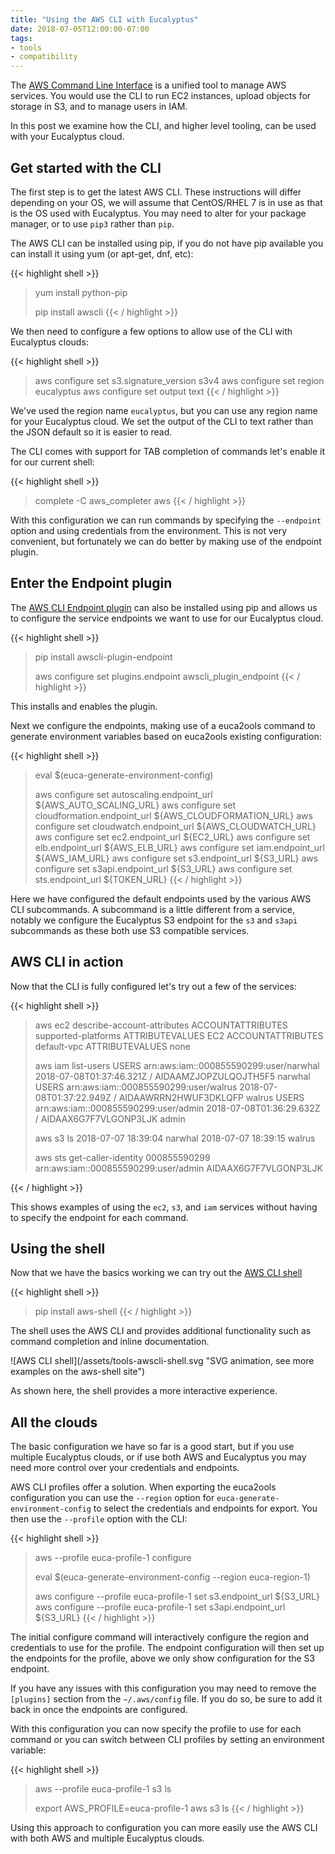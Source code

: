```yaml
---
title: "Using the AWS CLI with Eucalyptus"
date: 2018-07-05T12:00:00-07:00
tags:
- tools
- compatibility
---
```


The [AWS Command Line Interface](https://aws.amazon.com/cli/) is a unified tool to manage AWS
services. You would use the CLI to run EC2 instances, upload objects for storage in S3, and to
manage users in IAM.

In this post we examine how the CLI, and higher level tooling, can be used with your
Eucalyptus cloud.

<!--more-->


## Get started with the CLI
The first step is to get the latest AWS CLI. These instructions will differ depending on your OS,
we will assume that CentOS/RHEL 7 is in use as that is the OS used with Eucalyptus. You may need
to alter for your package manager, or to use `pip3` rather than `pip`.

The AWS CLI can be installed using pip, if you do not have pip available you can install it using 
yum (or apt-get, dnf, etc):

{{< highlight shell >}}
> yum install python-pip
>
> pip install awscli
{{< / highlight >}}

We then need to configure a few options to allow use of the CLI with Eucalyptus clouds:

{{< highlight shell >}}
> aws configure set s3.signature_version s3v4
> aws configure set region eucalyptus
> aws configure set output text
{{< / highlight >}}

We've used the region name `eucalyptus`, but you can use any region name for your Eucalyptus cloud.
We set the output of the CLI to text rather than the JSON default so it is easier to read.

The CLI comes with support for TAB completion of commands let's enable it for our current shell:

{{< highlight shell >}}
> complete -C aws_completer aws
{{< / highlight >}}

With this configuration we can run commands by specifying the `--endpoint` option and using
credentials from the environment. This is not very convenient, but fortunately we can do better by
making use of the endpoint plugin.


## Enter the Endpoint plugin
The [AWS CLI Endpoint plugin](https://github.com/wbingli/awscli-plugin-endpoint) can also be
installed using pip and allows us to configure the service endpoints we want to use for our
Eucalyptus cloud.

{{< highlight shell >}}
> pip install awscli-plugin-endpoint
>
> aws configure set plugins.endpoint awscli_plugin_endpoint
{{< / highlight >}}

This installs and enables the plugin.

Next we configure the endpoints, making use of a euca2ools command to generate environment
variables based on euca2ools existing configuration:

{{< highlight shell >}}
> eval $(euca-generate-environment-config)
>
> aws configure set autoscaling.endpoint_url ${AWS_AUTO_SCALING_URL}
> aws configure set cloudformation.endpoint_url ${AWS_CLOUDFORMATION_URL}
> aws configure set cloudwatch.endpoint_url ${AWS_CLOUDWATCH_URL}
> aws configure set ec2.endpoint_url ${EC2_URL}
> aws configure set elb.endpoint_url ${AWS_ELB_URL}
> aws configure set iam.endpoint_url ${AWS_IAM_URL}
> aws configure set s3.endpoint_url ${S3_URL}
> aws configure set s3api.endpoint_url ${S3_URL}
> aws configure set sts.endpoint_url ${TOKEN_URL}
{{< / highlight >}}

Here we have configured the default endpoints used by the various AWS CLI subcommands. A subcommand
is a little different from a service, notably we configure the Eucalyptus S3 endpoint for the `s3`
and `s3api` subcommands as these both use S3 compatible services.


## AWS CLI in action
Now that the CLI is fully configured let's try out a few of the services:

{{< highlight shell >}}
> aws ec2 describe-account-attributes
ACCOUNTATTRIBUTES	supported-platforms
ATTRIBUTEVALUES	EC2
ACCOUNTATTRIBUTES	default-vpc
ATTRIBUTEVALUES	none
>
> aws iam list-users
USERS	arn:aws:iam::000855590299:user/narwhal	2018-07-08T01:37:46.321Z	/	AIDAAMZJOPZULQOJTH5F5	narwhal
USERS	arn:aws:iam::000855590299:user/walrus	2018-07-08T01:37:22.949Z	/	AIDAAWRRN2HWUF3DKLQFP	walrus
USERS	arn:aws:iam::000855590299:user/admin	2018-07-08T01:36:29.632Z	/	AIDAAX6G7F7VLGONP3LJK	admin
>
> aws s3 ls
2018-07-07 18:39:04 narwhal
2018-07-07 18:39:15 walrus
>
> aws sts get-caller-identity
000855590299	arn:aws:iam::000855590299:user/admin	AIDAAX6G7F7VLGONP3LJK
>
{{< / highlight >}}

This shows examples of using the `ec2`, `s3`, and `iam` services without having to specify the
endpoint for each command.


## Using the shell
Now that we have the basics working we can try out the [AWS CLI shell](https://github.com/awslabs/aws-shell)

{{< highlight shell >}}
> pip install aws-shell
{{< / highlight >}}

The shell uses the AWS CLI and provides additional functionality such as command completion and
inline documentation.

<div class="image-width-100">
![AWS CLI shell](/assets/tools-awscli-shell.svg "SVG animation, see more examples on the aws-shell site")
<div>

As shown here, the shell provides a more interactive experience.


## All the clouds
The basic configuration we have so far is a good start, but if you use multiple Eucalyptus clouds,
or if use both AWS and Eucalyptus you may need more control over your credentials and endpoints.

AWS CLI profiles offer a solution. When exporting the euca2ools configuration you can
use the `--region` option for `euca-generate-environment-config` to select the credentials and
endpoints for export. You then use the `--profile` option with the CLI:

{{< highlight shell >}}
> aws --profile euca-profile-1 configure
> 
> eval $(euca-generate-environment-config --region euca-region-1)
>
> aws configure --profile euca-profile-1 set s3.endpoint_url ${S3_URL}
> aws configure --profile euca-profile-1 set s3api.endpoint_url ${S3_URL}
{{< / highlight >}}

The initial configure command will interactively configure the region and credentials to use for
the profile. The endpoint configuration will then set up the endpoints for the profile, above we
only show configuration for the S3 endpoint.

If you have any issues with this configuration you may need to remove the `[plugins]` section from
the `~/.aws/config` file. If you do so, be sure to add it back in once the endpoints are configured.

With this configuration you can now specify the profile to use for each command or you can switch
between CLI profiles by setting an environment variable:

{{< highlight shell >}}
> aws --profile euca-profile-1 s3 ls
>
> export AWS_PROFILE=euca-profile-1
> aws s3 ls
{{< / highlight >}}

Using this approach to configuration you can more easily use the AWS CLI with both AWS and multiple
Eucalyptus clouds.
